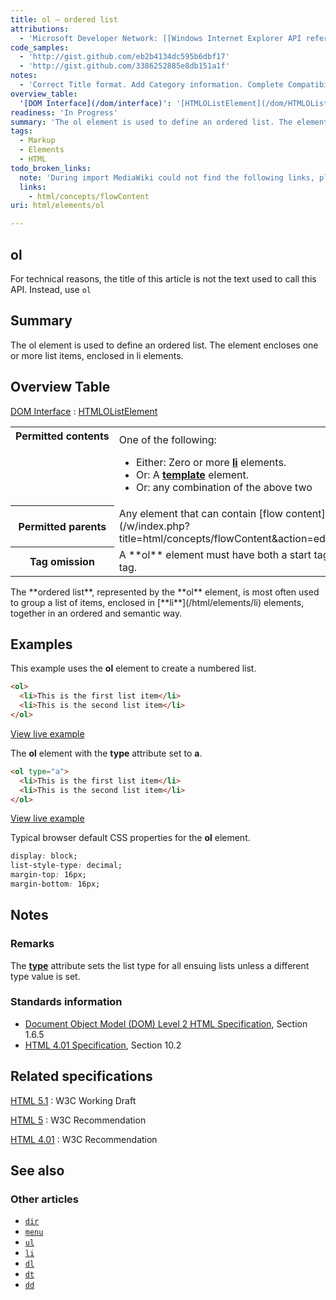 ```yaml
---
title: ol – ordered list
attributions:
  - 'Microsoft Developer Network: [[Windows Internet Explorer API reference](http://msdn.microsoft.com/en-us/library/ie/hh828809%28v=vs.85%29.aspx) Article]'
code_samples:
  - 'http://gist.github.com/eb2b4134dc595b6dbf17'
  - 'http://gist.github.com/3386252885e8db151a1f'
notes:
  - 'Correct Title format. Add Category information. Complete Compatibility table.'
overview_table:
  '[DOM Interface](/dom/interface)': '[HTMLOListElement](/dom/HTMLOListElement)'
readiness: 'In Progress'
summary: 'The ol element is used to define an ordered list. The element encloses one or more list items, enclosed in li elements.'
tags:
  - Markup
  - Elements
  - HTML
todo_broken_links:
  note: 'During import MediaWiki could not find the following links, please fix and adjust this list.'
  links:
    - html/concepts/flowContent
uri: html/elements/ol

---
```

## ol

For technical reasons, the title of this article is not the text used to call this API. Instead, use `ol`

## Summary

The ol element is used to define an ordered list. The element encloses one or more list items, enclosed in li elements.

## Overview Table

[DOM Interface](/dom/interface)
:   [HTMLOListElement](/dom/HTMLOListElement)

<table class="wikitable">
<tr>
<th style="vertical-align: top" id="permitted-contents">
Permitted contents

</th>
<td style="vertical-align: top; padding-top: 10px">
One of the following:

-   Either: Zero or more [**li**](/html/elements/li) elements.
-   Or: A [**template**](/html/elements/template) element.
-   Or: any combination of the above two

</td>
</tr>
<tr>
<th id="permitted-parents">
Permitted parents

</th>
<td>
Any element that can contain [flow content](/w/index.php?title=html/concepts/flowContent&action=edit&redlink=1).

</td>
</tr>
<tr>
<th id="tag-omission">
Tag omission

</th>
<td>
A **ol** element must have both a start tag and an end tag.

</td>
</tr>
</table>
The **ordered list**, represented by the **ol** element, is most often used to group a list of items, enclosed in [**li**](/html/elements/li) elements, together in an ordered and semantic way.

## Examples

This example uses the **ol** element to create a numbered list.

``` html
<ol>
  <li>This is the first list item</li>
  <li>This is the second list item</li>
</ol>
```

[View live example](http://code.webplatform.org/gist/eb2b4134dc595b6dbf17)

The **ol** element with the **type** attribute set to **a**.

``` html
<ol type="a">
  <li>This is the first list item</li>
  <li>This is the second list item</li>
</ol>
```

[View live example](http://code.webplatform.org/gist/3386252885e8db151a1f)

Typical browser default CSS properties for the **ol** element.

``` css
display: block;
list-style-type: decimal;
margin-top: 16px;
margin-bottom: 16px;
```

## Notes

### Remarks

The [**type**](/html/attributes/type_(ul,li,ol_elements)) attribute sets the list type for all ensuing lists unless a different type value is set.

### Standards information

-   [Document Object Model (DOM) Level 2 HTML Specification](http://go.microsoft.com/fwlink/p/?linkid=196991), Section 1.6.5
-   [HTML 4.01 Specification](http://go.microsoft.com/fwlink/p/?linkid=25320), Section 10.2

## Related specifications

[HTML 5.1](http://www.w3.org/TR/html51/grouping-content.html#the-ol-element)
:   W3C Working Draft

[HTML 5](http://www.w3.org/TR/html5/grouping-content.html#the-ol-element)
:   W3C Recommendation

[HTML 4.01](http://www.w3.org/TR/html401/struct/lists.html#edef-OL)
:   W3C Recommendation

## See also

### Other articles

-   [`dir`](/html/elements/dir)
-   [`menu`](/html/elements/menu)
-   [`ul`](/html/elements/ul)
-   [`li`](/html/elements/li)
-   [`dl`](/html/elements/dl)
-   [`dt`](/html/elements/dt)
-   [`dd`](/html/elements/dd)
